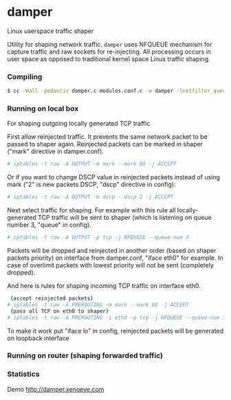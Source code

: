 # damper
Linux userspace traffic shaper

Utility for shaping network traffic. `damper` uses NFQUEUE mechanism for capture traffic and raw sockets for re-injecting. All processing occurs in user space as opposed to traditional kernel space Linux traffic shaping.

### Compiling

```sh
$ cc -Wall -pedantic damper.c modules.conf.c -o damper -lnetfilter_queue -pthread -lrt -lm
```

### Running on local box

For shaping outgoing locally generated TCP traffic

First allow reinjected traffic. It prevents the same network packet to be passed to shaper again. Reinjected packets can be marked in shaper ("mark" directive in damper.conf).

```sh
# iptables -t raw -A OUTPUT -m mark --mark 88 -j ACCEPT
```

Or if you want to change DSCP value in reinjected packets instead of using mark ("2" is new packets DSCP, "dscp" directive in config):

```sh
# iptables -t raw -A OUTPUT -m dscp --dscp 2 -j ACCEPT
```

Next select traffic for shaping. For example with this rule all locally-generated TCP traffic will be sent to shaper (which is listening on queue number 3, "queue" in config).

```sh
# iptables -t raw -A OUTPUT -p tcp -j NFQUEUE --queue-num 3
```

Packets will be dropped and reinjected in another order (based on shaper packets priority) on interface from damper.conf, "iface eth0" for example. In case of overlimit packets with lowest priority will not be sent (completely dropped).

And here is rules for shaping incoming TCP traffic on interface eth0.

```sh
 (accept reinjected packets)
# iptables -t raw -A PREROUTING -m mark --mark 88 -j ACCEPT
 (pass all TCP on eth0 to shaper)
# iptables -t raw -A PREROUTING -i eth0 -p tcp -j NFQUEUE --queue-num 3
```

To make it work put "iface lo" in config, reinjected packets will be generated on loopback interface

### Running on router (shaping forwarded traffic)



### Statistics

Demo http://damper.xenoeye.com


